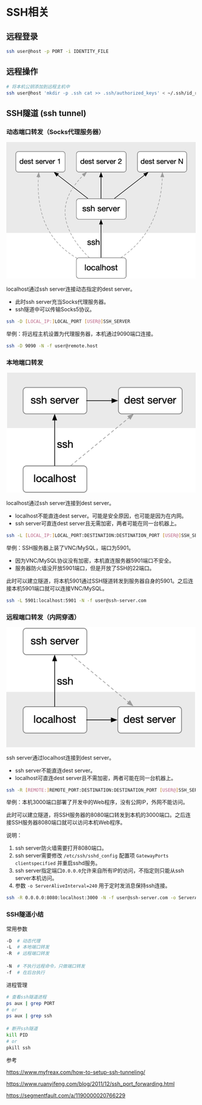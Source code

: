 # SSH相关



## 远程登录

```bash
ssh user@host -p PORT -i IDENTITY_FILE
```



## 远程操作

```bash
# 将本机公钥添加到远程主机中
ssh user@host 'mkdir -p .ssh cat >> .ssh/authorized_keys' < ~/.ssh/id_rsa.pub
```



## SSH隧道 (ssh tunnel)

### 动态端口转发（Socks代理服务器）

![image-20210227232148061](images/image-20210227232148061.png)

localhost通过ssh server连接动态指定的dest server。
- 此时ssh server充当Socks代理服务器。
- ssh隧道中可以传输Socks5协议。

```bash
ssh -D [LOCAL_IP:]LOCAL_PORT [USER@]SSH_SERVER
```

举例：将远程主机设置为代理服务器，本机通过9090端口连接。

```bash
ssh -D 9090 -N -f user@remote.host
```

### 本地端口转发

![image-20210227225414768](images/image-20210227225414768.png)

localhost通过ssh server连接到dest server。

- localhost不能直连dest server。可能是安全原因，也可能是因为在内网。
- ssh server可直连dest server且无需加密，两者可能在同一台机器上。

```bash
ssh -L [LOCAL_IP:]LOCAL_PORT:DESTINATION:DESTINATION_PORT [USER@]SSH_SERVER
```

举例：SSH服务器上装了VNC/MySQL，端口为5901。

- 因为VNC/MySQL协议没有加密，本机直连服务器5901端口不安全。
- 服务器防火墙没开放5901端口，但是开放了SSH的22端口。

此时可以建立隧道，将本机5901通过SSH隧道转发到服务器自身的5901。之后连接本机5901端口就可以连接VNC/MySQL。

```bash
ssh -L 5901:localhost:5901 -N -f user@ssh-server.com
```

### 远程端口转发（内网穿透）

![image-20210227230204641](images/image-20210227230204641.png)

ssh server通过localhost连接到dest server。

- ssh server不能直连dest server。
- localhost可直连dest server且不需加密，两者可能在同一台机器上。

```bash
ssh -R [REMOTE:]REMOTE_PORT:DESTINATION:DESTINATION_PORT [USER@]SSH_SERVER
```

举例：本机3000端口部署了开发中的Web程序，没有公网IP，外网不能访问。

此时可以建立隧道，将SSH服务器的8080端口转发到本机的3000端口。之后连接SSH服务器8080端口就可以访问本机Web程序。

说明：

1. ssh server防火墙需要打开8080端口。
2. ssh server需要修改 `/etc/ssh/sshd_config` 配置项 `GatewayPorts clientspecified` 并重启sshd服务。
3. ssh server指定端口`0.0.0.0`允许来自所有IP的访问，不指定则只能从ssh server本机访问。
4. 参数 `-o ServerAliveInterval=240` 用于定时发消息保持ssh连接。

```bash
ssh -R 0.0.0.0:8080:localhost:3000 -N -f user@ssh-server.com -o ServerAliveInterval=240
```


### SSH隧道小结

常用参数

```bash
-D  # 动态代理
-L  # 本地端口转发
-R  # 远程端口转发

-N  # 不执行远程命令，只做端口转发
-f  # 在后台执行
```

进程管理

```bash
# 查看ssh隧道进程
ps aux | grep PORT
# or
ps aux | grep ssh

# 断开ssh隧道
kill PID
# or
pkill ssh
```

参考

https://www.myfreax.com/how-to-setup-ssh-tunneling/

https://www.ruanyifeng.com/blog/2011/12/ssh_port_forwarding.html

https://segmentfault.com/a/1190000020766229
